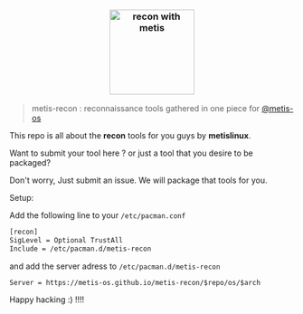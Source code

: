 <h3 align="center">
<img src="https://raw.githubusercontent.com/metis-os/.github/main/pix/recon.gif" alt="recon with metis" height="150px" widht="100px">
</h3>

> metis-recon : reconnaissance tools gathered in one piece for [@metis-os](https://metislinux.org)


This repo is all about the **recon** tools for you guys by **metislinux**.

Want to submit your tool here ? or just a tool that you desire to be packaged?

Don't worry, Just submit an issue. We will package that tools for you.



Setup:

Add the following line to your `/etc/pacman.conf`
```bash
[recon]
SigLevel = Optional TrustAll
Include = /etc/pacman.d/metis-recon
```
and add the server adress to `/etc/pacman.d/metis-recon`

```
Server = https://metis-os.github.io/metis-recon/$repo/os/$arch
```


Happy hacking :) !!!!
